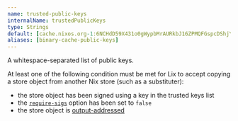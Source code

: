 ```yaml
---
name: trusted-public-keys
internalName: trustedPublicKeys
type: Strings
default: [cache.nixos.org-1:6NCHdD59X431o0gWypbMrAURkbJ16ZPMQFGspcDShjY=]
aliases: [binary-cache-public-keys]
---
```

A whitespace-separated list of public keys.

At least one of the following condition must be met
for Lix to accept copying a store object from another
Nix store (such as a substituter):

- the store object has been signed using a key in the trusted keys list
- the [`require-sigs`](#conf-require-sigs) option has been set to `false`
- the store object is [output-addressed](@docroot@/glossary.md#gloss-output-addressed-store-object)
